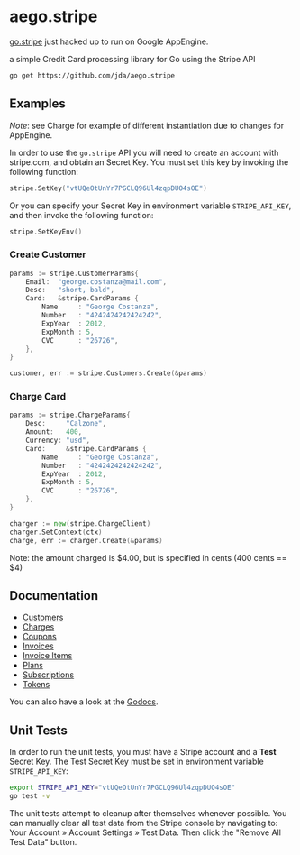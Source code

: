 # aego.stripe

[go.stripe](https://github.com/drone/go.stripe) just hacked up to run on Google AppEngine.

a simple Credit Card processing library for Go using the Stripe API

```sh
go get https://github.com/jda/aego.stripe
```

## Examples

*Note*: see Charge for example of different instantiation due to changes for AppEngine.

In order to use the `go.stripe` API you will need to create an account with
stripe.com, and obtain an Secret Key. You must set this key by invoking the
following function:

```go
stripe.SetKey("vtUQeOtUnYr7PGCLQ96Ul4zqpDUO4sOE")
```

Or you can specify your Secret Key in environment variable `STRIPE_API_KEY`, and
then invoke the following function:

```go
stripe.SetKeyEnv()
```

### Create Customer

```go
params := stripe.CustomerParams{
	Email:  "george.costanza@mail.com",
	Desc:   "short, bald",
	Card:   &stripe.CardParams {
		Name     : "George Costanza",
		Number   : "4242424242424242",
		ExpYear  : 2012,
		ExpMonth : 5,
		CVC      : "26726",
	},
}

customer, err := stripe.Customers.Create(&params)
```

### Charge Card

```go
params := stripe.ChargeParams{
	Desc:     "Calzone",
	Amount:   400,
	Currency: "usd",
	Card:     &stripe.CardParams {
		Name     : "George Costanza",
		Number   : "4242424242424242",
		ExpYear  : 2012,
		ExpMonth : 5,
		CVC      : "26726",
	},
}

charger := new(stripe.ChargeClient)
charger.SetContext(ctx)
charge, err := charger.Create(&params)
```

Note: the amount charged is $4.00, but is specified in cents (400 cents == $4)

## Documentation

* [Customers](https://github.com/jda/aego.stripe/wiki/Customers)
* [Charges](https://github.com/jda/aego.stripe/wiki/Charges)
* [Coupons](https://github.com/jda/aego.stripe/wiki/Coupons)
* [Invoices](https://github.com/jda/aego.stripe/wiki/Invoices)
* [Invoice Items](https://github.com/jda/aego.stripe/wiki/Invoice-Items)
* [Plans](https://github.com/jda/aego.stripe/wiki/Plans)
* [Subscriptions](https://github.com/jda/aego.stripe/wiki/Subscriptions)
* [Tokens](https://github.com/jda/aego.stripe/wiki/Tokens)

You can also have a look at the [Godocs](http://gopkgdoc.appspot.com/pkg/github.com/bradrydzewski/go.stripe).

## Unit Tests

In order to run the unit tests, you must have a Stripe account and a **Test** Secret
Key. The Test Secret Key must be set in environment variable `STRIPE_API_KEY`:

```sh
export STRIPE_API_KEY="vtUQeOtUnYr7PGCLQ96Ul4zqpDUO4sOE"
go test -v
```

The unit tests attempt to cleanup after themselves whenever possible. You can
manually clear all test data from the Stripe console by navigating to: Your 
Account » Account Settings » Test Data. Then click the "Remove All Test Data" button.
